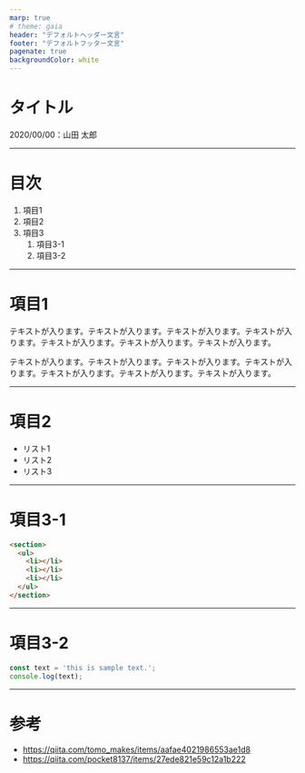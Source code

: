 ```yaml
---
marp: true
# theme: gaia
header: "デフォルトヘッダー文言"
footer: "デフォルトフッター文言"
pagenate: true
backgroundColor: white
---
```


# タイトル
2020/00/00：山田 太郎

---

<!-- header: 目次 -->
# 目次
1. 項目1
1. 項目2
1. 項目3
    1. 項目3-1
    1. 項目3-2

---

<!-- header: 項目1 -->
# 項目1
テキストが入ります。テキストが入ります。テキストが入ります。テキストが入ります。テキストが入ります。テキストが入ります。テキストが入ります。

テキストが入ります。テキストが入ります。テキストが入ります。テキストが入ります。テキストが入ります。テキストが入ります。テキストが入ります。

---

<!-- header: 項目2 -->
# 項目2
- リスト1
- リスト2
- リスト3

---

<!-- header: 項目3 -->
# 項目3-1
``` html
<section>
  <ul>
    <li></li>
    <li></li>
    <li></li>
  </ul>
</section>
```

---

<!-- header: 項目3 -->
# 項目3-2
``` js
const text = 'this is sample text.';
console.log(text);
```

---

# 参考
- https://qiita.com/tomo_makes/items/aafae4021986553ae1d8
- https://qiita.com/pocket8137/items/27ede821e59c12a1b222
